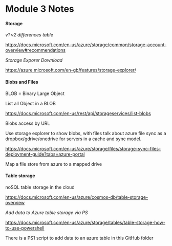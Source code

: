 # Module 3 Notes

#### Storage

*v1 v2 differences table*

https://docs.microsoft.com/en-us/azure/storage/common/storage-account-overview#recommendations

*Storage Exporer Download*

https://azure.microsoft.com/en-gb/features/storage-explorer/

#### Blobs and Files


BLOB = Binary Large Object

List all Object in a BLOB

https://docs.microsoft.com/en-us/rest/api/storageservices/list-blobs


Blobs access by URL 

Use storage explorer to show blobs, with files talk about azure file sync as a dropbox/gdrive/onedrive for servers in a cache and sync model.

https://docs.microsoft.com/en-us/azure/storage/files/storage-sync-files-deployment-guide?tabs=azure-portal

Map a file store from azure to a mapped drive 



#### Table storage

noSQL table storage in the cloud

https://docs.microsoft.com/en-us/azure/cosmos-db/table-storage-overview


*Add data to Azure table storage via PS*

https://docs.microsoft.com/en-us/azure/storage/tables/table-storage-how-to-use-powershell

There is a PS1 script to add data to an azure table in this GitHub folder
